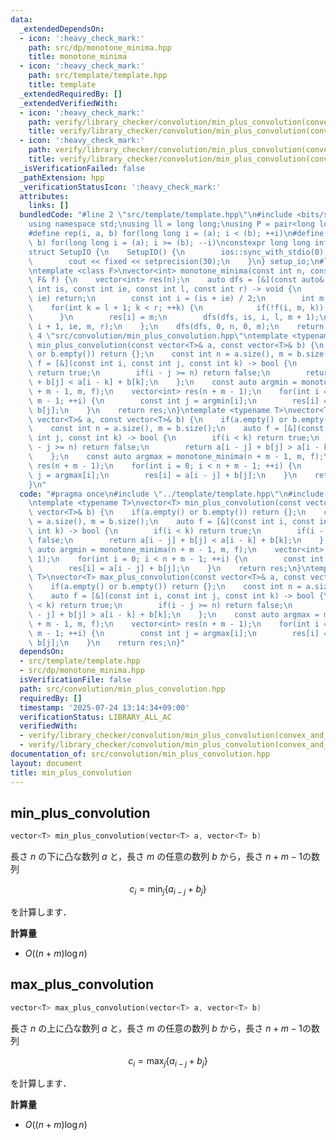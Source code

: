 ```yaml
---
data:
  _extendedDependsOn:
  - icon: ':heavy_check_mark:'
    path: src/dp/monotone_minima.hpp
    title: monotone_minima
  - icon: ':heavy_check_mark:'
    path: src/template/template.hpp
    title: template
  _extendedRequiredBy: []
  _extendedVerifiedWith:
  - icon: ':heavy_check_mark:'
    path: verify/library_checker/convolution/min_plus_convolution(convex_and_arbitrary).test.cpp
    title: verify/library_checker/convolution/min_plus_convolution(convex_and_arbitrary).test.cpp
  - icon: ':heavy_check_mark:'
    path: verify/library_checker/convolution/min_plus_convolution(convex_and_convex).test.cpp
    title: verify/library_checker/convolution/min_plus_convolution(convex_and_convex).test.cpp
  _isVerificationFailed: false
  _pathExtension: hpp
  _verificationStatusIcon: ':heavy_check_mark:'
  attributes:
    links: []
  bundledCode: "#line 2 \"src/template/template.hpp\"\n#include <bits/stdc++.h>\n\
    using namespace std;\nusing ll = long long;\nusing P = pair<long long, long long>;\n\
    #define rep(i, a, b) for(long long i = (a); i < (b); ++i)\n#define rrep(i, a,\
    \ b) for(long long i = (a); i >= (b); --i)\nconstexpr long long inf = 4e18;\n\
    struct SetupIO {\n    SetupIO() {\n        ios::sync_with_stdio(0);\n        cin.tie(0);\n\
    \        cout << fixed << setprecision(30);\n    }\n} setup_io;\n#line 3 \"src/dp/monotone_minima.hpp\"\
    \ntemplate <class F>\nvector<int> monotone_minima(const int n, const int m, const\
    \ F& f) {\n    vector<int> res(n);\n    auto dfs = [&](const auto& dfs, const\
    \ int is, const int ie, const int l, const int r) -> void {\n        if(is ==\
    \ ie) return;\n        const int i = (is + ie) / 2;\n        int m = l;\n    \
    \    for(int k = l + 1; k < r; ++k) {\n            if(!f(i, m, k)) m = k;\n  \
    \      }\n        res[i] = m;\n        dfs(dfs, is, i, l, m + 1);\n        dfs(dfs,\
    \ i + 1, ie, m, r);\n    };\n    dfs(dfs, 0, n, 0, m);\n    return res;\n}\n#line\
    \ 4 \"src/convolution/min_plus_convolution.hpp\"\ntemplate <typename T>\nvector<T>\
    \ min_plus_convolution(const vector<T>& a, const vector<T>& b) {\n    if(a.empty()\
    \ or b.empty()) return {};\n    const int n = a.size(), m = b.size();\n    auto\
    \ f = [&](const int i, const int j, const int k) -> bool {\n        if(i < k)\
    \ return true;\n        if(i - j >= n) return false;\n        return a[i - j]\
    \ + b[j] < a[i - k] + b[k];\n    };\n    const auto argmin = monotone_minima(n\
    \ + m - 1, m, f);\n    vector<int> res(n + m - 1);\n    for(int i = 0; i < n +\
    \ m - 1; ++i) {\n        const int j = argmin[i];\n        res[i] = a[i - j] +\
    \ b[j];\n    }\n    return res;\n}\ntemplate <typename T>\nvector<T> max_plus_convolution(const\
    \ vector<T>& a, const vector<T>& b) {\n    if(a.empty() or b.empty()) return {};\n\
    \    const int n = a.size(), m = b.size();\n    auto f = [&](const int i, const\
    \ int j, const int k) -> bool {\n        if(i < k) return true;\n        if(i\
    \ - j >= n) return false;\n        return a[i - j] + b[j] > a[i - k] + b[k];\n\
    \    };\n    const auto argmax = monotone_minima(n + m - 1, m, f);\n    vector<int>\
    \ res(n + m - 1);\n    for(int i = 0; i < n + m - 1; ++i) {\n        const int\
    \ j = argmax[i];\n        res[i] = a[i - j] + b[j];\n    }\n    return res;\n\
    }\n"
  code: "#pragma once\n#include \"../template/template.hpp\"\n#include \"../dp/monotone_minima.hpp\"\
    \ntemplate <typename T>\nvector<T> min_plus_convolution(const vector<T>& a, const\
    \ vector<T>& b) {\n    if(a.empty() or b.empty()) return {};\n    const int n\
    \ = a.size(), m = b.size();\n    auto f = [&](const int i, const int j, const\
    \ int k) -> bool {\n        if(i < k) return true;\n        if(i - j >= n) return\
    \ false;\n        return a[i - j] + b[j] < a[i - k] + b[k];\n    };\n    const\
    \ auto argmin = monotone_minima(n + m - 1, m, f);\n    vector<int> res(n + m -\
    \ 1);\n    for(int i = 0; i < n + m - 1; ++i) {\n        const int j = argmin[i];\n\
    \        res[i] = a[i - j] + b[j];\n    }\n    return res;\n}\ntemplate <typename\
    \ T>\nvector<T> max_plus_convolution(const vector<T>& a, const vector<T>& b) {\n\
    \    if(a.empty() or b.empty()) return {};\n    const int n = a.size(), m = b.size();\n\
    \    auto f = [&](const int i, const int j, const int k) -> bool {\n        if(i\
    \ < k) return true;\n        if(i - j >= n) return false;\n        return a[i\
    \ - j] + b[j] > a[i - k] + b[k];\n    };\n    const auto argmax = monotone_minima(n\
    \ + m - 1, m, f);\n    vector<int> res(n + m - 1);\n    for(int i = 0; i < n +\
    \ m - 1; ++i) {\n        const int j = argmax[i];\n        res[i] = a[i - j] +\
    \ b[j];\n    }\n    return res;\n}"
  dependsOn:
  - src/template/template.hpp
  - src/dp/monotone_minima.hpp
  isVerificationFile: false
  path: src/convolution/min_plus_convolution.hpp
  requiredBy: []
  timestamp: '2025-07-24 13:14:34+09:00'
  verificationStatus: LIBRARY_ALL_AC
  verifiedWith:
  - verify/library_checker/convolution/min_plus_convolution(convex_and_convex).test.cpp
  - verify/library_checker/convolution/min_plus_convolution(convex_and_arbitrary).test.cpp
documentation_of: src/convolution/min_plus_convolution.hpp
layout: document
title: min_plus_convolution
---
```


## min_plus_convolution

```cpp
vector<T> min_plus_convolution(vector<T> a, vector<T> b)
```

長さ $n$ の下に凸な数列 $a$ と，長さ $m$ の任意の数列 $b$ から，長さ $n+m-1$の数列

$$c_i = \min_{j}\{a_{i-j} + b_{j}\}$$

を計算します．

**計算量**

- $O((n + m) \log n)$

## max_plus_convolution

```cpp
vector<T> max_plus_convolution(vector<T> a, vector<T> b)
```

長さ $n$ の上に凸な数列 $a$ と，長さ $m$ の任意の数列 $b$ から，長さ $n+m-1$の数列

$$c_i = \max_{j}\{a_{i-j} + b_{j}\}$$

を計算します．

**計算量**

- $O((n + m) \log n)$